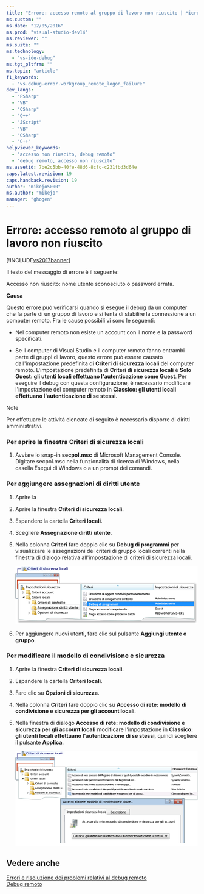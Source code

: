 ```yaml
---
title: "Errore: accesso remoto al gruppo di lavoro non riuscito | Microsoft Docs"
ms.custom: ""
ms.date: "12/05/2016"
ms.prod: "visual-studio-dev14"
ms.reviewer: ""
ms.suite: ""
ms.technology: 
  - "vs-ide-debug"
ms.tgt_pltfrm: ""
ms.topic: "article"
f1_keywords: 
  - "vs.debug.error.workgroup_remote_logon_failure"
dev_langs: 
  - "FSharp"
  - "VB"
  - "CSharp"
  - "C++"
  - "JScript"
  - "VB"
  - "CSharp"
  - "C++"
helpviewer_keywords: 
  - "accesso non riuscito, debug remoto"
  - "debug remoto, accesso non riuscito"
ms.assetid: 7be2c5bb-40fe-48d6-8cfc-c231fbd3d64e
caps.latest.revision: 19
caps.handback.revision: 19
author: "mikejo5000"
ms.author: "mikejo"
manager: "ghogen"
---
```

# Errore: accesso remoto al gruppo di lavoro non riuscito
[!INCLUDE[vs2017banner](../code-quality/includes/vs2017banner.md)]

Il testo del messaggio di errore è il seguente:  
  
 Accesso non riuscito: nome utente sconosciuto o password errata.  
  
 **Causa**  
  
 Questo errore può verificarsi quando si esegue il debug da un computer che fa parte di un gruppo di lavoro e si tenta di stabilire la connessione a un computer remoto.  Fra le cause possibili vi sono le seguenti:  
  
-   Nel computer remoto non esiste un account con il nome e la password specificati.  
  
-   Se il computer di Visual Studio e il computer remoto fanno entrambi parte di gruppi di lavoro, questo errore può essere causato dall'impostazione predefinita di **Criteri di sicurezza locali** del computer remoto.  L'impostazione predefinita di **Criteri di sicurezza locali** è **Solo Guest: gli utenti locali effettuano l'autenticazione come Guest**.  Per eseguire il debug con questa configurazione, è necessario modificare l'impostazione del computer remoto in **Classico: gli utenti locali effettuano l'autenticazione di se stessi**.  
  
> [!NOTE]
>  Per effettuare le attività elencate di seguito è necessario disporre di diritti amministrativi.  
  
### Per aprire la finestra Criteri di sicurezza locali  
  
1.  Avviare lo snap\-in **secpol.msc** di Microsoft Management Console.  Digitare secpol.msc nella funzionalità di ricerca di Windows, nella casella Esegui di Windows o a un prompt dei comandi.  
  
### Per aggiungere assegnazioni di diritti utente  
  
1.  Aprire la  
  
2.  Aprire la finestra **Criteri di sicurezza locali**.  
  
3.  Espandere la cartella **Criteri locali**.  
  
4.  Scegliere **Assegnazione diritti utente**.  
  
5.  Nella colonna **Criteri** fare doppio clic su **Debug di programmi** per visualizzare le assegnazioni dei criteri di gruppo locali correnti nella finestra di dialogo relativa all'impostazione di criteri di sicurezza locali.  
  
     ![Diritti utente criteri di sicurezza locali](../debugger/media/dbg_err_localsecuritypolicy_userrightsdebugprograms.png "DBG\_ERR\_LocalSecurityPolicy\_UserRightsDebugPrograms")  
  
6.  Per aggiungere nuovi utenti, fare clic sul pulsante **Aggiungi utente o gruppo**.  
  
### Per modificare il modello di condivisione e sicurezza  
  
1.  Aprire la finestra **Criteri di sicurezza locali**.  
  
2.  Espandere la cartella **Criteri locali**.  
  
3.  Fare clic su **Opzioni di sicurezza**.  
  
4.  Nella colonna **Criteri** fare doppio clic su **Accesso di rete: modello di condivisione e sicurezza per gli account locali**.  
  
5.  Nella finestra di dialogo **Accesso di rete: modello di condivisione e sicurezza per gli account locali** modificare l'impostazione in **Classico: gli utenti locali effettuano l'autenticazione di se stessi**, quindi scegliere il pulsante **Applica**.  
  
     ![Opzioni di sicurezza criteri di sicurezza locali](../debugger/media/dbg_err_localsecuritypolicy_securityoptions_networkaccess.png "DBG\_ERR\_LocalSecurityPolicy\_SecurityOptions\_NetworkAccess")  
  
## Vedere anche  
 [Errori e risoluzione dei problemi relativi al debug remoto](../debugger/remote-debugging-errors-and-troubleshooting.md)   
 [Debug remoto](../debugger/remote-debugging.md)